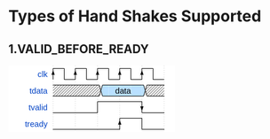 # Types of Hand Shakes Supported <br />
## 1.VALID_BEFORE_READY <br />
![Alt text](./../../images/wavedrom.png?raw=true" "Valid_Before_Ready") <br />
